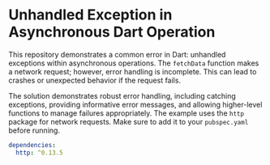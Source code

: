 # Unhandled Exception in Asynchronous Dart Operation

This repository demonstrates a common error in Dart: unhandled exceptions within asynchronous operations. The `fetchData` function makes a network request; however, error handling is incomplete. This can lead to crashes or unexpected behavior if the request fails.

The solution demonstrates robust error handling, including catching exceptions, providing informative error messages, and allowing higher-level functions to manage failures appropriately.  The example uses the `http` package for network requests.  Make sure to add it to your `pubspec.yaml` before running.

```yaml
dependencies:
  http: ^0.13.5
```